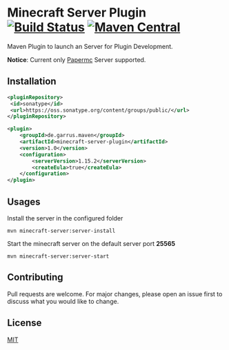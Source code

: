 # Minecraft Server Plugin [![Build Status](https://travis-ci.com/MEGarrusVakarian/minecraft-server-plugin.svg?branch=master)](https://travis-ci.com/MEGarrusVakarian/minecraft-server-plugin) [![Maven Central](https://img.shields.io/maven-central/v/de.garrus.maven/minecraft-server-plugin.svg?label=Maven%20Central)](https://search.maven.org/search?q=g:%22de.garrus.maven%22%20AND%20a:%22minecraft-server-plugin%22)

Maven Plugin to launch an Server for Plugin Development.

__Notice__: Current only [Papermc](http://papermc.io) Server supported.
## Installation

```xml
<pluginRepository>
 <id>sonatype</id>
 <url>https://oss.sonatype.org/content/groups/public/</url>
</pluginRepository>
```

```xml
<plugin>
    <groupId>de.garrus.maven</groupId>
    <artifactId>minecraft-server-plugin</artifactId>
    <version>1.0</version>
    <configuration>
        <serverVersion>1.15.2</serverVersion>
        <createEula>true</createEula>
    </configuration>
</plugin>
```

## Usages

Install the server in the configured folder 
````shell script
mvn minecraft-server:server-install
````

Start the minecraft server on the default  server port __25565__

````shell script
mvn minecraft-server:server-start
````

## Contributing
Pull requests are welcome. For major changes, please open an issue first to discuss what you would like to change.

## License
[MIT](https://choosealicense.com/licenses/mit/)
